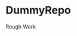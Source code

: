 # DummyRepo
Rough Work 



















































































